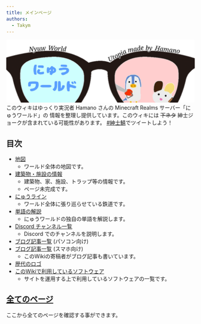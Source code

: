 ```yaml
---
title: メインページ
authors:
  - Takym
---
```

![にゅうワールドのロゴ](logo.png "にゅうワールドのロゴ")
このウィキはゆっくり実況者 Hamano さんの Minecraft Realms サーバー「にゅうワールド」の
情報を整理し提供しています。このウィキには ~~下ネタ~~ 紳士ジョークが含まれている可能性があります。
[#紳士鯖](https://mobile.twitter.com/hashtag/%E7%B4%B3%E5%A3%AB%E9%AF%96?src=hash)でツイートしよう！

## 目次
* [地図](maps/index.md)
	* ワールド全体の地図です。
* [建築物・施設の情報](shisetsu/index.md)
	* 建築物、家、施設、トラップ等の情報です。
	* ページ未完成です。
* [にゅうライン](nyuwline/index.md)
	* ワールド全体に張り巡らせている鉄道です。
* [単語の解説](words.md)
	* にゅうワールドの独自の単語を解説します。
* [Discord チャンネル一覧](discord.md)
	* Discord でのチャンネルを説明します。
* [ブログ記事一覧](articles/tags.md) (パソコン向け)
* [ブログ記事一覧](articles/taglist.md) (スマホ向け)
	* このWikiの寄稿者がブログ記事も書いています。
* [歴代のロゴ](logos/index.md)
* [このWikiで利用しているソフトウェア](using_softwares.md)
	* サイトを運用する上で利用しているソフトウェアの一覧です。

## [全てのページ](pagelist.md)
ここから全てのページを確認する事ができます。
